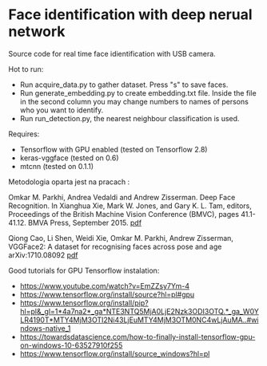 # Face identification with deep nerual network

Source code for real time face idientification with USB camera.

Hot to run:
- Run acquire_data.py to gather dataset. Press "s" to save faces.
- Run generate_embedding.py to create embedding.txt file. Inside the file in the second column you may change numbers to names of persons who you want to identify.
- Run run_detection.py, the nearest neighbour classification is used.

Requires:
- Tensorflow with GPU enabled (tested on Tensorflow 2.8)
- keras-vggface (tested on 0.6)
- mtcnn (tested on 0.1.1)

Metodologia oparta jest na pracach :

Omkar M. Parkhi, Andrea Vedaldi and Andrew Zisserman. Deep Face Recognition. In Xianghua Xie, Mark W. Jones, and Gary K. L. Tam, editors, Proceedings of the British Machine Vision Conference (BMVC), pages 41.1-41.12. BMVA Press, September 2015. [pdf](https://www.robots.ox.ac.uk/~vgg/publications/2015/Parkhi15/parkhi15.pdf)

Qiong Cao, Li Shen, Weidi Xie, Omkar M. Parkhi, Andrew Zisserman, VGGFace2: A dataset for recognising faces across pose and age arXiv:1710.08092 [pdf](https://arxiv.org/abs/1710.08092)

Good tutorials for GPU Tensorflow instalation:

- https://www.youtube.com/watch?v=EmZZsy7Ym-4
- https://www.tensorflow.org/install/source?hl=pl#gpu
- https://www.tensorflow.org/install/pip?hl=pl&_gl=1*4a7na2*_ga*NTE3NTQ5MjA0LjE2Nzk3ODI3OTQ.*_ga_W0YLR4190T*MTY4MjM3OTI2Ni43LjEuMTY4MjM3OTM0NC4wLjAuMA..#windows-native_1
- https://towardsdatascience.com/how-to-finally-install-tensorflow-gpu-on-windows-10-63527910f255
- https://www.tensorflow.org/install/source_windows?hl=pl